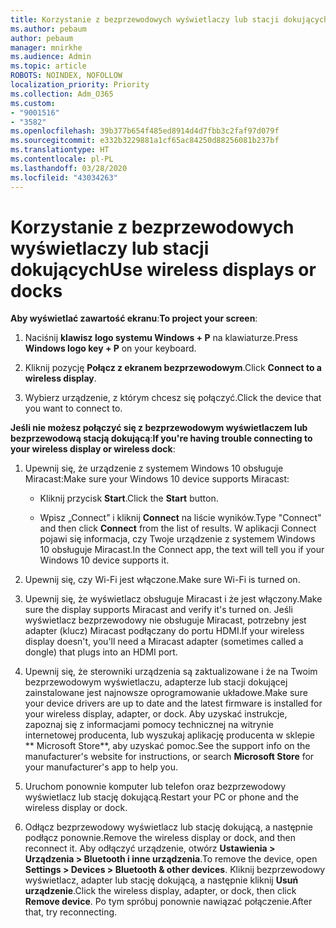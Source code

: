 ```yaml
---
title: Korzystanie z bezprzewodowych wyświetlaczy lub stacji dokujących
ms.author: pebaum
author: pebaum
manager: mnirkhe
ms.audience: Admin
ms.topic: article
ROBOTS: NOINDEX, NOFOLLOW
localization_priority: Priority
ms.collection: Adm_O365
ms.custom:
- "9001516"
- "3582"
ms.openlocfilehash: 39b377b654f485ed8914d4d7fbb3c2faf97d079f
ms.sourcegitcommit: e332b3229881a1cf65ac84250d88256081b237bf
ms.translationtype: HT
ms.contentlocale: pl-PL
ms.lasthandoff: 03/28/2020
ms.locfileid: "43034263"
---
```

# <a name="use-wireless-displays-or-docks"></a><span data-ttu-id="890b4-102">Korzystanie z bezprzewodowych wyświetlaczy lub stacji dokujących</span><span class="sxs-lookup"><span data-stu-id="890b4-102">Use wireless displays or docks</span></span>

<span data-ttu-id="890b4-103">**Aby wyświetlać zawartość ekranu**:</span><span class="sxs-lookup"><span data-stu-id="890b4-103">**To project your screen**:</span></span>

1. <span data-ttu-id="890b4-104">Naciśnij **klawisz logo systemu Windows + P** na klawiaturze.</span><span class="sxs-lookup"><span data-stu-id="890b4-104">Press **Windows logo key + P** on your keyboard.</span></span>

2. <span data-ttu-id="890b4-105">Kliknij pozycję **Połącz z ekranem bezprzewodowym**.</span><span class="sxs-lookup"><span data-stu-id="890b4-105">Click **Connect to a wireless display**.</span></span>

3. <span data-ttu-id="890b4-106">Wybierz urządzenie, z którym chcesz się połączyć.</span><span class="sxs-lookup"><span data-stu-id="890b4-106">Click the device that you want to connect to.</span></span>

<span data-ttu-id="890b4-107">**Jeśli nie możesz połączyć się z bezprzewodowym wyświetlaczem lub bezprzewodową stacją dokującą**:</span><span class="sxs-lookup"><span data-stu-id="890b4-107">**If you're having trouble connecting to your wireless display or wireless dock**:</span></span>

1. <span data-ttu-id="890b4-108">Upewnij się, że urządzenie z systemem Windows 10 obsługuje Miracast:</span><span class="sxs-lookup"><span data-stu-id="890b4-108">Make sure your Windows 10 device supports Miracast:</span></span> 

    - <span data-ttu-id="890b4-109">Kliknij przycisk **Start**.</span><span class="sxs-lookup"><span data-stu-id="890b4-109">Click the **Start** button.</span></span>
    
    - <span data-ttu-id="890b4-110">Wpisz „Connect” i kliknij **Connect** na liście wyników.</span><span class="sxs-lookup"><span data-stu-id="890b4-110">Type "Connect" and then click **Connect** from the list of results.</span></span> <span data-ttu-id="890b4-111">W aplikacji Connect pojawi się informacja, czy Twoje urządzenie z systemem Windows 10 obsługuje Miracast.</span><span class="sxs-lookup"><span data-stu-id="890b4-111">In the Connect app, the text will tell you if your Windows 10 device supports it.</span></span> 

2. <span data-ttu-id="890b4-112">Upewnij się, czy Wi-Fi jest włączone.</span><span class="sxs-lookup"><span data-stu-id="890b4-112">Make sure Wi-Fi is turned on.</span></span> 

3. <span data-ttu-id="890b4-113">Upewnij się, że wyświetlacz obsługuje Miracast i że jest włączony.</span><span class="sxs-lookup"><span data-stu-id="890b4-113">Make sure the display supports Miracast and verify it's turned on.</span></span> <span data-ttu-id="890b4-114">Jeśli wyświetlacz bezprzewodowy nie obsługuje Miracast, potrzebny jest adapter (klucz) Miracast podłączany do portu HDMI.</span><span class="sxs-lookup"><span data-stu-id="890b4-114">If your wireless display doesn't, you'll need a Miracast adapter (sometimes called a dongle) that plugs into an HDMI port.</span></span>

4. <span data-ttu-id="890b4-115">Upewnij się, że sterowniki urządzenia są zaktualizowane i że na Twoim bezprzewodowym wyświetlaczu, adapterze lub stacji dokującej zainstalowane jest najnowsze oprogramowanie układowe.</span><span class="sxs-lookup"><span data-stu-id="890b4-115">Make sure your device drivers are up to date and the latest firmware is installed for your wireless display, adapter, or dock.</span></span> <span data-ttu-id="890b4-116">Aby uzyskać instrukcje, zapoznaj się z informacjami pomocy technicznej na witrynie internetowej producenta, lub wyszukaj aplikację producenta w sklepie \*\* Microsoft Store\*\*, aby uzyskać pomoc.</span><span class="sxs-lookup"><span data-stu-id="890b4-116">See the support info on the manufacturer's website for instructions, or search **Microsoft Store** for your manufacturer's app to help you.</span></span>

5. <span data-ttu-id="890b4-117">Uruchom ponownie komputer lub telefon oraz bezprzewodowy wyświetlacz lub stację dokującą.</span><span class="sxs-lookup"><span data-stu-id="890b4-117">Restart your PC or phone and the wireless display or dock.</span></span>

6. <span data-ttu-id="890b4-118">Odłącz bezprzewodowy wyświetlacz lub stację dokującą, a następnie podłącz ponownie.</span><span class="sxs-lookup"><span data-stu-id="890b4-118">Remove the wireless display or dock, and then reconnect it.</span></span> <span data-ttu-id="890b4-119">Aby odłączyć urządzenie, otwórz **Ustawienia > Urządzenia > Bluetooth i inne urządzenia**.</span><span class="sxs-lookup"><span data-stu-id="890b4-119">To remove the device, open **Settings > Devices  > Bluetooth & other devices**.</span></span> <span data-ttu-id="890b4-120">Kliknij bezprzewodowy wyświetlacz, adapter lub stację dokującą, a następnie kliknij **Usuń urządzenie**.</span><span class="sxs-lookup"><span data-stu-id="890b4-120">Click the wireless display, adapter, or dock, then click **Remove device**.</span></span> <span data-ttu-id="890b4-121">Po tym spróbuj ponownie nawiązać połączenie.</span><span class="sxs-lookup"><span data-stu-id="890b4-121">After that, try reconnecting.</span></span>
